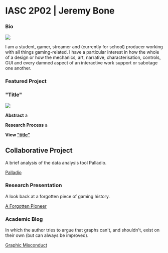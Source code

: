 # IASC 2P02 | Jeremy Bone

### Bio

![](images/zaxis.png)

I am a student, gamer, streamer and (currently for school) producer working with all things gaming-related. I have a particular interest in how the whole of a design or how the mechanics, art, narrative, characterisation, controls, GUI and every damned aspect of an interactive work support or sabotage one another.

### Featured Project

### "Title"

![](images/manatees.jpg)

**Abstract**
a

**Research Process**
a

**View ["title"](reveal/index.html)**


## Collaborative Project
A brief analysis of the data analysis tool Palladio.

[Palladio](https://docs.google.com/presentation/d/1a0jso1aSNNPia4ZIeGlJufw79F4bDrGWeB_Xh2YfusY/pub?start=false&loop=false&delayms=30000)

### Research Presentation
A look back at a forgotten piece of gaming history.

[A Forgotten Pioneer](reveal/index.html)

### Academic Blog
In which the author tries to argue that graphs can't, and shouldn't, exist on their own (but can always be improved).

[Graphic Misconduct](blog.md)
